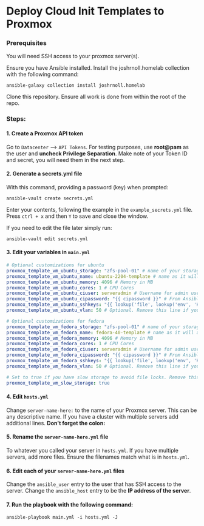 # Deploy Cloud Init Templates to Proxmox

### Prerequisites
You will need SSH access to your proxmox server(s).

Ensure you have Ansible installed. Install the joshrnoll.homelab collection with the following command:

```
ansible-galaxy collection install joshrnoll.homelab
```

Clone this repository. Ensure all work is done from within the root of the repo.

### Steps:

#### 1. Create a Proxmox API token 
Go to ```Datacenter``` --> ```API Tokens```. For testing purposes, use **root@pam** as the user and **uncheck Privilege Separation**. Make note of your Token ID and secret, you will need them in the next step.

#### 2. Generate a secrets.yml file 
With this command, providing a password (key) when prompted:

```
ansible-vault create secrets.yml
```
Enter your contents, following the example in the ```example_secrets.yml``` file. Press ```ctrl + x``` and then ```Y``` to save and close the window.

If you need to edit the file later simply run:

```
ansible-vault edit secrets.yml
```

#### 3. Edit your variables in ```main.yml```

```YAML
# Optional customizations for ubuntu
proxmox_template_vm_ubuntu_storage: "zfs-pool-01" # name of your storage pool where the VM disks will be.
proxmox_template_vm_ubuntu_name: ubuntu-2204-template # name as it will appear in the GUI
proxmox_template_vm_ubuntu_memory: 4096 # Memory in MB
proxmox_template_vm_ubuntu_cores: 1 # CPU Cores
proxmox_template_vm_ubuntu_ciuser: serveradmin # Username for admin user
proxmox_template_vm_ubuntu_cipassword: "{{ cipassword }}" # From Ansible vault
proxmox_template_vm_ubuntu_sshkeys: "{{ lookup('file', lookup('env', 'HOME') + '/.ssh/id_rsa.pub') }}" # gets your ssh key from /home/user/.ssh/id_rsa.pub -- customize this to your needs
proxmox_template_vm_ubuntu_vlan: 50 # Optional. Remove this line if you do not use VLAN tagging.

# Optional customizations for fedora
proxmox_template_vm_fedora_storage: "zfs-pool-01" # name of your storage pool where the VM disks will be.        
proxmox_template_vm_fedora_name: fedora-40-template # name as it will appear in the GUI
proxmox_template_vm_fedora_memory: 4096 # Memory in MB
proxmox_template_vm_fedora_cores: 1 # CPU Cores
proxmox_template_vm_fedora_ciuser: serveradmin # Username for admin user
proxmox_template_vm_fedora_cipassword: "{{ cipassword }}" # From Ansible vault
proxmox_template_vm_fedora_sshkeys: "{{ lookup('file', lookup('env', 'HOME') + '/.ssh/id_rsa.pub') }}" # gets your ssh key from /home/user/.ssh/id_rsa.pub -- customize this to your needs
proxmox_template_vm_fedora_vlan: 50 # Optional. Remove this line if you do not use VLAN tagging.

# Set to true if you have slow storage to avoid file locks. Remove this line if you do not have slow storage.
proxmox_template_vm_slow_storage: true
```
#### 4. Edit ```hosts.yml``` 
Change ```server-name-here:``` to the name of your Proxmox server. This can be any descriptive name. If you have a cluster with multiple servers add additional lines. **Don't forget the colon:**


#### 5. Rename the ```server-name-here.yml``` file 
To whatever you called your server in ```hosts.yml```. If you have multiple servers, add more files. Ensure the filenames match what is in ```hosts.yml```.

#### 6. Edit each of your ```server-name-here.yml``` files
Change the ```ansible_user``` entry to the user that has SSH access to the server. Change the ```ansible_host``` entry to be the **IP address of the server**.

#### 7. Run the playbook with the following command:

```
ansible-playbook main.yml -i hosts.yml -J
```
